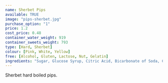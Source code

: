 ```yaml
---
name: Sherbet Pips
available: TRUE
image: "pips-sherbet.jpg"
purchase_option: "1"
price: 1.2
cost_price: 0.48
container_water_weight: 919
container_sweets_weight: 793
type: [Hard, Sherbet]
colour: [Pink, White, Yellow]
free: [Alcohol, Gluten, Lactose, Nut, Gelatin]
ingredients: "Sugar, Glucose Syrup, Citric Acid, Bicarbonate of Soda, Colours: Beetroot, Carotene"
---
```

Sherbet hard boiled pips.